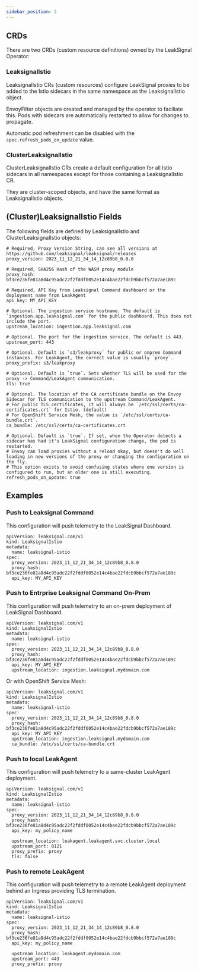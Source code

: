 ```yaml
---
sidebar_position: 2
---
```


## CRDs

There are two CRDs (custom resource definitions) owned by the LeakSignal Operator:

### LeaksignalIstio

LeaksignalIstio CRs (custom resources) configure LeakSignal proxies to be added to the Istio sidecars in the same namespace as the LeaksignalIstio object.

EnvoyFilter objects are created and managed by the operator to faciliate this. Pods with sidecars are automatically restarted to allow for changes to propagate.

Automatic pod refreshment can be disabled with the `spec.refresh_pods_on_update` value.

### ClusterLeaksignalIstio

ClusterLeaksignalIstio CRs create a default configuration for all Istio sidecars in all namespaces except for those containing a LeaksignalIstio CR.

They are cluster-scoped objects, and have the same format as LeaksignalIstio objects.

## (Cluster)LeaksignalIstio Fields

The following fields are defined by LeaksignalIstio and ClusterLeaksignalIstio objects:
```
# Required, Proxy Version String, can see all versions at https://github.com/leaksignal/leaksignal/releases
proxy_version: 2023_11_12_21_34_14_12c89b8_0.8.0

# Required, SHA256 Hash of the WASM proxy module
proxy_hash: bf3ce236fe81a8d4c95adc22f2fddf0052e14c4bae22fdcb9bbcf572a7ae189c

# Required, API Key from Leaksignal Command dashboard or the deployment name from LeakAgent
api_key: MY_API_KEY

# Optional. The ingestion service hostname. The default is `ingestion.app.leaksignal.com` for the public dashboard. This does not include the port.
upstream_location: ingestion.app.leaksignal.com

# Optional. The port for the ingestion service. The default is 443.
upstream_port: 443

# Optional. Default is `s3/leakproxy` for public or onprem Command instances. For LeakAgent, the correct value is usually `proxy`.
proxy_prefix: s3/leakproxy

# Optional. Default is `true`. Sets whether TLS will be used for the proxy -> Command/LeakAgent communication.
tls: true

# Optional. The location of the CA certificate bundle on the Envoy Sidecar for TLS communication to the upstream Command/LeakAgent.
# For public TLS certificates, it will always be `/etc/ssl/certs/ca-certificates.crt` for Istio. (default)
# For OpenShift Service Mesh, the value is `/etc/ssl/certs/ca-bundle.crt`.
ca_bundle: /etc/ssl/certs/ca-certificates.crt

# Optional. Default is `true`. If set, when the Operator detects a sidecar has had it's LeakSignal configuration change, the pod is restarted.
# Envoy can load proxies without a reload okay, but doesn't do well loading in new versions of the proxy or changing the configuration on the fly.
# This option exists to avoid confusing states where one version is configured to run, but an older one is still executing.
refresh_pods_on_update: true
```

## Examples

### Push to Leaksignal Command
This configuration will push telemetry to the LeakSignal Dashboard.

```
apiVersion: leaksignal.com/v1
kind: LeaksignalIstio
metadata:
  name: leaksignal-istio
spec:
  proxy_version: 2023_11_12_21_34_14_12c89b8_0.8.0
  proxy_hash: bf3ce236fe81a8d4c95adc22f2fddf0052e14c4bae22fdcb9bbcf572a7ae189c
  api_key: MY_API_KEY
```

### Push to Entrprise Leaksignal Command On-Prem
This configuration will push telemetry to an on-prem deployment of LeakSignal Dashboard.

```
apiVersion: leaksignal.com/v1
kind: LeaksignalIstio
metadata:
  name: leaksignal-istio
spec:
  proxy_version: 2023_11_12_21_34_14_12c89b8_0.8.0
  proxy_hash: bf3ce236fe81a8d4c95adc22f2fddf0052e14c4bae22fdcb9bbcf572a7ae189c
  api_key: MY_API_KEY
  upstream_location: ingestion.leaksignal.mydomain.com
```

Or with OpenShift Service Mesh:

```
apiVersion: leaksignal.com/v1
kind: LeaksignalIstio
metadata:
  name: leaksignal-istio
spec:
  proxy_version: 2023_11_12_21_34_14_12c89b8_0.8.0
  proxy_hash: bf3ce236fe81a8d4c95adc22f2fddf0052e14c4bae22fdcb9bbcf572a7ae189c
  api_key: MY_API_KEY
  upstream_location: ingestion.leaksignal.mydomain.com
  ca_bundle: /etc/ssl/certs/ca-bundle.crt
```

### Push to local LeakAgent
This configuration will push telemetry to a same-cluster LeakAgent deployment.

```
apiVersion: leaksignal.com/v1
kind: LeaksignalIstio
metadata:
  name: leaksignal-istio
spec:
  proxy_version: 2023_11_12_21_34_14_12c89b8_0.8.0
  proxy_hash: bf3ce236fe81a8d4c95adc22f2fddf0052e14c4bae22fdcb9bbcf572a7ae189c
  api_key: my_policy_name

  upstream_location: leakagent.leakagent.svc.cluster.local
  upstream_port: 8121
  proxy_prefix: proxy
  tls: false
```

### Push to remote LeakAgent
This configuration will push telemetry to a remote LeakAgent deployment behind an Ingress providing TLS termination.

```
apiVersion: leaksignal.com/v1
kind: LeaksignalIstio
metadata:
  name: leaksignal-istio
spec:
  proxy_version: 2023_11_12_21_34_14_12c89b8_0.8.0
  proxy_hash: bf3ce236fe81a8d4c95adc22f2fddf0052e14c4bae22fdcb9bbcf572a7ae189c
  api_key: my_policy_name

  upstream_location: leakagent.mydomain.com
  upstream_port: 443
  proxy_prefix: proxy
```